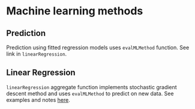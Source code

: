 # Machine learning methods

## Prediction

Prediction using fitted regression models uses `evalMLMethod` function. See link in `linearRegression`.

## Linear Regression

`linearRegression` aggregate function implements stochastic gradient descent method and uses `evalMLMethod` to predict on new data.
See examples and notes [here](../agg_functions/reference.md#linearregression).
